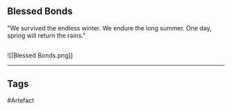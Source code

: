 ## Blessed Bonds
"We survived the endless winter.
We endure the long summer.
One day, spring will return the rains."
## 
![[Blessed Bonds.png]]

---
## Tags
#Artefact